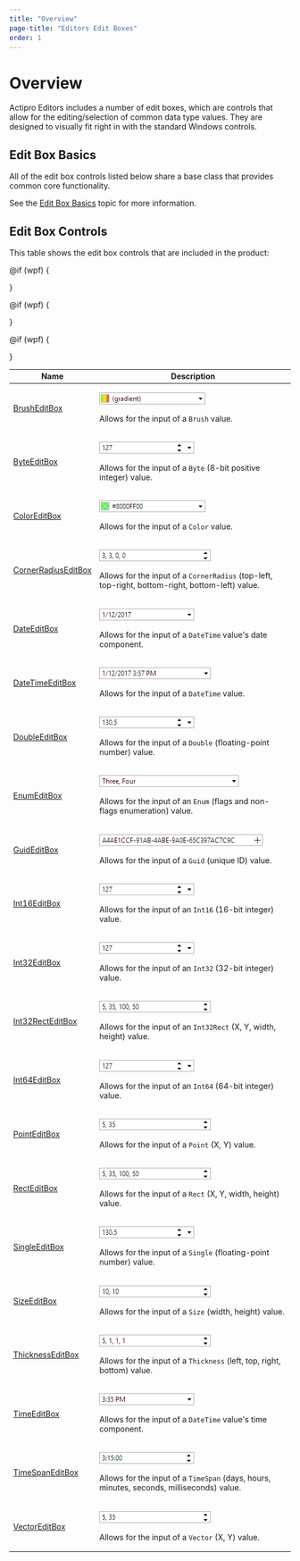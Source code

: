```yaml
---
title: "Overview"
page-title: "Editors Edit Boxes"
order: 1
---
```

# Overview

Actipro Editors includes a number of edit boxes, which are controls that allow for the editing/selection of common data type values.  They are designed to visually fit right in with the standard Windows controls.

## Edit Box Basics

All of the edit box controls listed below share a base class that provides common core functionality.

See the [Edit Box Basics](parteditboxbase.md) topic for more information.

## Edit Box Controls

This table shows the edit box controls that are included in the product:

<table>
<thead>

<tr>
<th>Name</th>
<th>Description</th>
</tr>

</thead>
<tbody>

<tr>
<td>

[BrushEditBox](brusheditbox.md)

</td>
<td>

![Screenshot](../images/brusheditbox-closed.png)

Allows for the input of a `Brush` value.

</td>
</tr>

@if (wpf) {
<tr>
<td>

[ByteEditBox](byteeditbox.md)

</td>
<td>

![Screenshot](../images/int32editbox-closed.png)

Allows for the input of a `Byte` (8-bit positive integer) value.

</td>
</tr>
}

<tr>
<td>

[ColorEditBox](coloreditbox.md)

</td>
<td>

![Screenshot](../images/coloreditbox-closed.png)

Allows for the input of a `Color` value.

</td>
</tr>

<tr>
<td>

[CornerRadiusEditBox](cornerradiuseditbox.md)

</td>
<td>

![Screenshot](../images/cornerradiuseditbox-closed.png)

Allows for the input of a `CornerRadius` (top-left, top-right, bottom-right, bottom-left) value.

</td>
</tr>

<tr>
<td>

[DateEditBox](dateeditbox.md)

</td>
<td>

![Screenshot](../images/dateeditbox-closed.png)

Allows for the input of a `DateTime` value's date component.

</td>
</tr>

<tr>
<td>

[DateTimeEditBox](datetimeeditbox.md)

</td>
<td>

![Screenshot](../images/datetimeeditbox-closed.png)

Allows for the input of a `DateTime` value.

</td>
</tr>

<tr>
<td>

[DoubleEditBox](doubleeditbox.md)

</td>
<td>

![Screenshot](../images/doubleeditbox-closed.png)

Allows for the input of a `Double` (floating-point number) value.

</td>
</tr>

<tr>
<td>

[EnumEditBox](enumeditbox.md)

</td>
<td>

![Screenshot](../images/enumeditbox-closed.png)

Allows for the input of an `Enum` (flags and non-flags enumeration) value.

</td>
</tr>

<tr>
<td>

[GuidEditBox](guideditbox.md)

</td>
<td>

![Screenshot](../images/guideditbox.png)

Allows for the input of a `Guid` (unique ID) value.

</td>
</tr>

<tr>
<td>

[Int16EditBox](int16editbox.md)

</td>
<td>

![Screenshot](../images/int32editbox-closed.png)

Allows for the input of an `Int16` (16-bit integer) value.

</td>
</tr>

<tr>
<td>

[Int32EditBox](int32editbox.md)

</td>
<td>

![Screenshot](../images/int32editbox-closed.png)

Allows for the input of an `Int32` (32-bit integer) value.

</td>
</tr>

@if (wpf) {
<tr>
<td>

[Int32RectEditBox](int32recteditbox.md)

</td>
<td>

![Screenshot](../images/recteditbox-closed.png)

Allows for the input of an `Int32Rect` (X, Y, width, height) value.

</td>
</tr>
}

<tr>
<td>

[Int64EditBox](int64editbox.md)

</td>
<td>

![Screenshot](../images/int32editbox-closed.png)

Allows for the input of an `Int64` (64-bit integer) value.

</td>
</tr>

<tr>
<td>

[PointEditBox](pointeditbox.md)

</td>
<td>

![Screenshot](../images/pointeditbox-closed.png)

Allows for the input of a `Point` (X, Y) value.

</td>
</tr>

<tr>
<td>

[RectEditBox](recteditbox.md)

</td>
<td>

![Screenshot](../images/recteditbox-closed.png)

Allows for the input of a `Rect` (X, Y, width, height) value.

</td>
</tr>

<tr>
<td>

[SingleEditBox](singleeditbox.md)

</td>
<td>

![Screenshot](../images/doubleeditbox-closed.png)

Allows for the input of a `Single` (floating-point number) value.

</td>
</tr>

<tr>
<td>

[SizeEditBox](sizeeditbox.md)

</td>
<td>

![Screenshot](../images/sizeeditbox-closed.png)

Allows for the input of a `Size` (width, height) value.

</td>
</tr>

<tr>
<td>

[ThicknessEditBox](thicknesseditbox.md)

</td>
<td>

![Screenshot](../images/thicknesseditbox-closed.png)

Allows for the input of a `Thickness` (left, top, right, bottom) value.

</td>
</tr>

<tr>
<td>

[TimeEditBox](timeeditbox.md)

</td>
<td>

![Screenshot](../images/timeeditbox-closed.png)

Allows for the input of a `DateTime` value's time component.

</td>
</tr>

<tr>
<td>

[TimeSpanEditBox](timespaneditbox.md)

</td>
<td>

![Screenshot](../images/timespaneditbox-closed.png)

Allows for the input of a `TimeSpan` (days, hours, minutes, seconds, milliseconds) value.

</td>
</tr>

@if (wpf) {
<tr>
<td>

[VectorEditBox](vectoreditbox.md)

</td>
<td>

![Screenshot](../images/pointeditbox-closed.png)

Allows for the input of a `Vector` (X, Y) value.

</td>
</tr>
}

</tbody>
</table>
